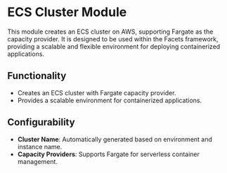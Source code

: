 # ECS Cluster Module

This module creates an ECS cluster on AWS, supporting Fargate as the capacity provider. It is designed to be used within the Facets framework, providing a scalable and flexible environment for deploying containerized applications.

## Functionality

- Creates an ECS cluster with Fargate capacity provider.
- Provides a scalable environment for containerized applications.

## Configurability

- **Cluster Name**: Automatically generated based on environment and instance name.
- **Capacity Providers**: Supports Fargate for serverless container management.
